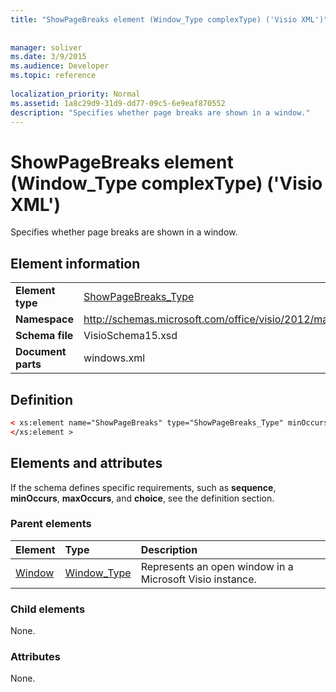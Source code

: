 ```yaml
---
title: "ShowPageBreaks element (Window_Type complexType) ('Visio XML')"
 
 
manager: soliver
ms.date: 3/9/2015
ms.audience: Developer
ms.topic: reference
 
localization_priority: Normal
ms.assetid: 1a8c29d9-31d9-dd77-09c5-6e9eaf870552
description: "Specifies whether page breaks are shown in a window."
---
```


# ShowPageBreaks element (Window_Type complexType) ('Visio XML')

Specifies whether page breaks are shown in a window.
  
## Element information

|||
|:-----|:-----|
|**Element type** <br/> |[ShowPageBreaks_Type](showpagebreaks_type-complextypevisio-xml.md) <br/> |
|**Namespace** <br/> |http://schemas.microsoft.com/office/visio/2012/main  <br/> |
|**Schema file** <br/> |VisioSchema15.xsd  <br/> |
|**Document parts** <br/> |windows.xml  <br/> |
   
## Definition

```XML
< xs:element name="ShowPageBreaks" type="ShowPageBreaks_Type" minOccurs="0" maxOccurs="1" >
</xs:element >
```

## Elements and attributes

If the schema defines specific requirements, such as **sequence**, **minOccurs**, **maxOccurs**, and **choice**, see the definition section. 
  
### Parent elements

|**Element**|**Type**|**Description**|
|:-----|:-----|:-----|
|[Window](window-element-windows_type-complextypevisio-xml.md) <br/> |[Window_Type](window_type-complextypevisio-xml.md) <br/> |Represents an open window in a Microsoft Visio instance.  <br/> |
   
### Child elements

None.
  
### Attributes

None.
  

